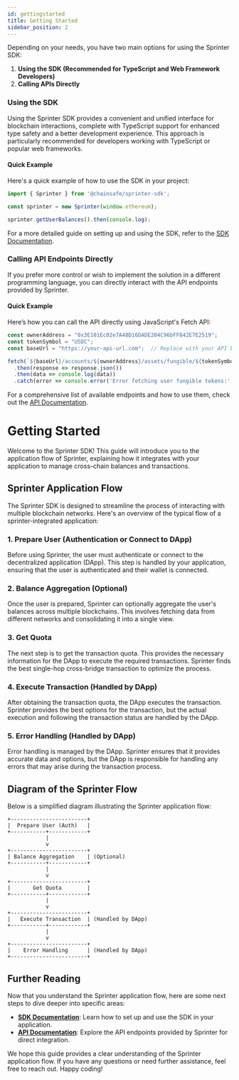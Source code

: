 ```yaml
---
id: gettingstarted
title: Getting Started
sidebar_position: 2
---
```


Depending on your needs, you have two main options for using the Sprinter SDK:

1. **Using the SDK (Recommended for TypeScript and Web Framework Developers)**
2. **Calling APIs Directly**

### Using the SDK

Using the Sprinter SDK provides a convenient and unified interface for blockchain interactions, complete with TypeScript support for enhanced type safety and a better development experience. This approach is particularly recommended for developers working with TypeScript or popular web frameworks.

#### Quick Example

Here's a quick example of how to use the SDK in your project:

```typescript
import { Sprinter } from '@chainsafe/sprinter-sdk';

const sprinter = new Sprinter(window.ethereum);

sprinter.getUserBalances().then(console.log);
```

For a more detailed guide on setting up and using the SDK, refer to the [SDK Documentation](03-sdk/01-overview.md).

### Calling API Endpoints Directly

If you prefer more control or wish to implement the solution in a different programming language, you can directly interact with the API endpoints provided by Sprinter.

#### Quick Example

Here’s how you can call the API directly using JavaScript's Fetch API:

```javascript
const ownerAddress = "0x3E101Ec02e7A48D16DADE204C96bFF842E7E2519";
const tokenSymbol = "USDC";
const baseUrl = "https://your-api-url.com";  // Replace with your API base URL

fetch(`${baseUrl}/accounts/${ownerAddress}/assets/fungible/${tokenSymbol}`)
  .then(response => response.json())
  .then(data => console.log(data))
  .catch(error => console.error('Error fetching user fungible tokens:', error));
```

For a comprehensive list of available endpoints and how to use them, check out the [API Documentation](04-api/01-api-usage.md).

# Getting Started

Welcome to the Sprinter SDK! This guide will introduce you to the application flow of Sprinter, explaining how it integrates with your application to manage cross-chain balances and transactions.

## Sprinter Application Flow

The Sprinter SDK is designed to streamline the process of interacting with multiple blockchain networks. Here's an overview of the typical flow of a sprinter-integrated application:

### 1. Prepare User (Authentication or Connect to DApp)

Before using Sprinter, the user must authenticate or connect to the decentralized application (DApp). This step is handled by your application, ensuring that the user is authenticated and their wallet is connected.

### 2. Balance Aggregation (Optional)

Once the user is prepared, Sprinter can optionally aggregate the user's balances across multiple blockchains. This involves fetching data from different networks and consolidating it into a single view.

### 3. Get Quota

The next step is to get the transaction quota. This provides the necessary information for the DApp to execute the required transactions. Sprinter finds the best single-hop cross-bridge transaction to optimize the process.

### 4. Execute Transaction (Handled by DApp)

After obtaining the transaction quota, the DApp executes the transaction. Sprinter provides the best options for the transaction, but the actual execution and following the transaction status are handled by the DApp.

### 5. Error Handling (Handled by DApp)

Error handling is managed by the DApp. Sprinter ensures that it provides accurate data and options, but the DApp is responsible for handling any errors that may arise during the transaction process.

## Diagram of the Sprinter Flow

Below is a simplified diagram illustrating the Sprinter application flow:

```plaintext
+------------------------+
|  Prepare User (Auth)   |
+-----------+------------+
            |
            v
+------------------------+
| Balance Aggregation    | (Optional)
+-----------+------------+
            |
            v
+------------------------+
|       Get Quota        |
+-----------+------------+
            |
            v
+------------------------+
|   Execute Transaction  | (Handled by DApp)
+-----------+------------+
            |
            v
+------------------------+
|    Error Handling      | (Handled by DApp)
+------------------------+
```

## Further Reading

Now that you understand the Sprinter application flow, here are some next steps to dive deeper into specific areas:

- **[SDK Documentation](03-sdk/01-overview.md)**: Learn how to set up and use the SDK in your application.
- **[API Documentation](04-api/04-user-assets.md)**: Explore the API endpoints provided by Sprinter for direct integration.

We hope this guide provides a clear understanding of the Sprinter application flow. If you have any questions or need further assistance, feel free to reach out. Happy coding!
